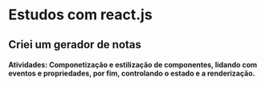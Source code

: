 # Estudos com react.js

## Criei um gerador de notas

#### Atividades: Componetização e estilização de componentes, lidando com eventos e propriedades, por fim, controlando o estado e a renderização.
